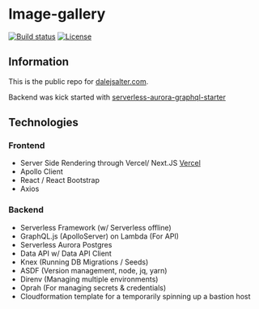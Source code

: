 # Image-gallery
[![Build status](https://badge.buildkite.com/0d04ab9bd8fb4277716aad48dfb0c3a38efaafa030013e507a.svg?step=Staging)](https://buildkite.com/dale-salter/image-gallery-merge)
[![License](https://img.shields.io/github/license/Compulsed/image-gallery.svg)](https://github.com/Compulsed/image-gallery/blob/master/LICENSE)

## Information

This is the public repo for [dalejsalter.com](https://dalejsalter.com).

Backend was kick started with [serverless-aurora-graphql-starter](https://github.com/Compulsed/serverless-aurora-graphql-starter)

## Technologies

### Frontend
- Server Side Rendering through Vercel/ Next.JS [Vercel](https://vercel.com/)
- Apollo Client
- React / React Bootstrap
- Axios

### Backend
- Serverless Framework (w/ Serverless offline)
- GraphQL.js (ApolloServer) on Lambda (For API)
- Serverless Aurora Postgres
- Data API w/ Data API Client
- Knex (Running DB Migrations / Seeds)
- ASDF (Version management, node, jq, yarn)
- Direnv (Managing multiple environments)
- Oprah (For managing secrets & credentials)
- Cloudformation template for a temporarily spinning up a bastion host
